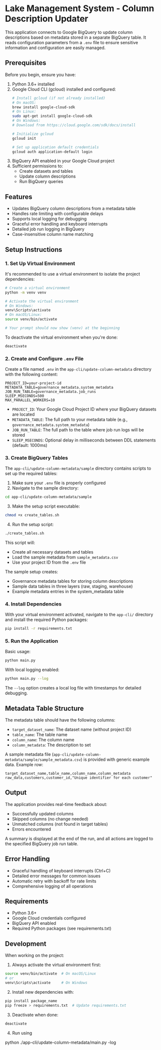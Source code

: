 # Lake Management System - Column Description Updater

This application connects to Google BigQuery to update column descriptions based on metadata stored in a separate BigQuery table. It reads configuration parameters from a `.env` file to ensure sensitive information and configuration are easily managed.

## Prerequisites

Before you begin, ensure you have:

1. Python 3.6+ installed
2. Google Cloud CLI (gcloud) installed and configured:
   ```bash
   # Install gcloud (if not already installed)
   # On macOS:
   brew install google-cloud-sdk
   # On Linux:
   sudo apt-get install google-cloud-sdk
   # On Windows:
   # Download from https://cloud.google.com/sdk/docs/install

   # Initialize gcloud
   gcloud init

   # Set up application default credentials
   gcloud auth application-default login
   ```
3. BigQuery API enabled in your Google Cloud project
4. Sufficient permissions to:
   - Create datasets and tables
   - Update column descriptions
   - Run BigQuery queries

## Features

- Updates BigQuery column descriptions from a metadata table
- Handles rate limiting with configurable delays
- Supports local logging for debugging
- Graceful error handling and keyboard interrupts
- Detailed job run logging in BigQuery
- Case-insensitive column name matching

## Setup Instructions

### 1. Set Up Virtual Environment

It's recommended to use a virtual environment to isolate the project dependencies:

```bash
# Create a virtual environment
python -m venv venv

# Activate the virtual environment
# On Windows:
venv\Scripts\activate
# On macOS/Linux:
source venv/bin/activate

# Your prompt should now show (venv) at the beginning
```

To deactivate the virtual environment when you're done:
```bash
deactivate
```

### 2. Create and Configure `.env` File

Create a file named `.env` in the `app-cli/update-column-metadata` directory with the following content:

```
PROJECT_ID=your-project-id
METADATA_TABLE=governance_metadata.system_metadata
JOB_RUN_TABLE=governance_metadata.job_runs
SLEEP_MSECONDS=500
MAX_PARALLEL_WORKERS=10
```

- `PROJECT_ID`: Your Google Cloud Project ID where your BigQuery datasets are located
- `METADATA_TABLE`: The full path to your metadata table (e.g., `governance_metadata.system_metadata`)
- `JOB_RUN_TABLE`: The full path to the table where job run logs will be stored
- `SLEEP_MSECONDS`: Optional delay in milliseconds between DDL statements (default: 1000ms)

### 3. Create BigQuery Tables

The `app-cli/update-column-metadata/sample` directory contains scripts to set up the required tables:

1. Make sure your `.env` file is properly configured
2. Navigate to the sample directory:
```bash
cd app-cli/update-column-metadata/sample
```
3. Make the setup script executable:
```bash
chmod +x create_tables.sh
```
4. Run the setup script:
```bash
./create_tables.sh
```

This script will:
- Create all necessary datasets and tables
- Load the sample metadata from `sample_metadata.csv`
- Use your project ID from the `.env` file

The sample setup creates:
- Governance metadata tables for storing column descriptions
- Sample data tables in three layers (raw, staging, warehouse)
- Example metadata entries in the system_metadata table

### 4. Install Dependencies

With your virtual environment activated, navigate to the `app-cli/` directory and install the required Python packages:

```bash
pip install -r requirements.txt
```

### 5. Run the Application

Basic usage:
```bash
python main.py
```

With local logging enabled:
```bash
python main.py --log
```

The `--log` option creates a local log file with timestamps for detailed debugging.

## Metadata Table Structure

The metadata table should have the following columns:
- `target_dataset_name`: The dataset name (without project ID)
- `table_name`: The table name
- `column_name`: The column name
- `column_metadata`: The description to set

A sample metadata file (`app-cli/update-column-metadata/sample/sample_metadata.csv`) is provided with generic example data. Example row:
```csv
target_dataset_name,table_name,column_name,column_metadata
raw_data,customers,customer_id,"Unique identifier for each customer"
```

## Output

The application provides real-time feedback about:
- Successfully updated columns
- Skipped columns (no change needed)
- Unmatched columns (not found in target tables)
- Errors encountered

A summary is displayed at the end of the run, and all actions are logged to the specified BigQuery job run table.

## Error Handling

- Graceful handling of keyboard interrupts (Ctrl+C)
- Detailed error messages for common issues
- Automatic retry with backoff for rate limits
- Comprehensive logging of all operations

## Requirements

- Python 3.6+
- Google Cloud credentials configured
- BigQuery API enabled
- Required Python packages (see requirements.txt)

## Development

When working on the project:

1. Always activate the virtual environment first:
```bash
source venv/bin/activate  # On macOS/Linux
# or
venv\Scripts\activate     # On Windows
```

2. Install new dependencies with:
```bash
pip install package_name
pip freeze > requirements.txt  # Update requirements.txt
```

3. Deactivate when done:
```bash
deactivate
```
4. Run using

python ./app-cli/update-column-metadata/main.py -log